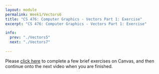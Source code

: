 ```yaml
---
layout: module
permalink: Week1/Vectors6
title: "CS 476: Computer Graphics - Vectors Part 1: Exercise"
excerpt: "CS 476: Computer Graphics - Vectors Part 1: Exercise"

info:
  prev: "./Vectors5"
  next: "./Vectors7"
  
---
```


Please <a href = "https://ursinus.instructure.com/courses/14942/quizzes/19660" target="_blank">click here</a> to complete a few brief exercises on Canvas, and then continue onto the next video when you are finished.